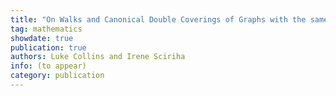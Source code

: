 ```yaml
---
title: "On Walks and Canonical Double Coverings of Graphs with the same Main Eigenspace"
tag: mathematics
showdate: true
publication: true
authors: Luke Collins and Irene Sciriha
info: (to appear)
category: publication
---
```

